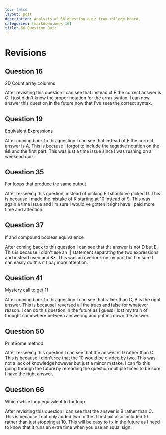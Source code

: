 ```yaml
---
toc: false
layout: post
description: Analysis of 66 question quiz from college board.
categories: [markdown,week-16]
title: 66 Question Quiz
---
```


# Revisions

## Question 16

2D Count array columns

After revisiting this question I can see that instead of E the correct answer is C. I just didn't know the proper notation for the array syntax. I can now answer this question in the future now that I've seen the correct syntax. 

## Question 19

Equivalent Expressions

After coming back to this question I can see that instead of E the correct answer is A. This is because I forgot to include the negative notation on the && and the first part. This was just a time issue since I was rushing on a weekend quiz. 

## Question 35

For loops that produce the same output

After re-seeing this question, instead of picking E I should've picked D. This is because I made the mistake of K starting at 10 instead of 9. This was again a time issue and I'm sure I would've gotten it right have I paid more time and attention. 

## Question 37

If and compound boolean equivalence

After coming back to this question I can see that the answer is not D but E. This is because I didn't use an || statement separating the two expressions and instead used and &&. This was an overlook on my part but I'm sure I can easily do this if I pay more attention. 

## Question 41

Mystery call to get 11

After coming back to this question I can see that rather than C, B is the right answer. This is because I reversed all the trues and false for whatever reason. I can do this question in the future as I guess I lost my train of thought somewhere between answering and putting down the answer. 

## Question 50 

PrintSome method

After re-seeing this question I can see that the answer is D rather than C. This is because I didn't see that the 10 would be divided by two. This was not a lack of knowledge however but just a minor mistake. I can fix this going through the future by rereading the question multiple times to be sure I have the right answer.

## Question 66

Which while loop equivalent to for loop

After revisiting this question I can see that the answer is B rather than C. This is because I not only added two to the J first but also included 10 rather than just stopping at 10. This will be easy to fix in the future as I need to know that it runs an extra time when you use an equal sign. 